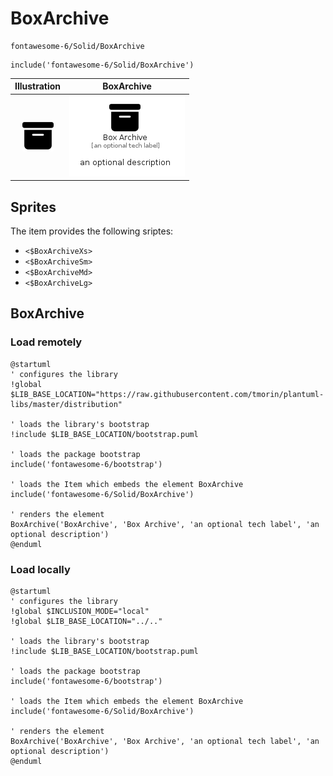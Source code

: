 # BoxArchive


```text
fontawesome-6/Solid/BoxArchive
```

```text
include('fontawesome-6/Solid/BoxArchive')
```



| Illustration | BoxArchive |
| :---: | :---: |
| ![illustration for Illustration](../../fontawesome-6/Solid/BoxArchive.png) | ![illustration for BoxArchive](../../fontawesome-6/Solid/BoxArchive.Local.png) |



## Sprites
The item provides the following sriptes:

- `<$BoxArchiveXs>`
- `<$BoxArchiveSm>`
- `<$BoxArchiveMd>`
- `<$BoxArchiveLg>`





## BoxArchive

### Load remotely
```plantuml
@startuml
' configures the library
!global $LIB_BASE_LOCATION="https://raw.githubusercontent.com/tmorin/plantuml-libs/master/distribution"

' loads the library's bootstrap
!include $LIB_BASE_LOCATION/bootstrap.puml

' loads the package bootstrap
include('fontawesome-6/bootstrap')

' loads the Item which embeds the element BoxArchive
include('fontawesome-6/Solid/BoxArchive')

' renders the element
BoxArchive('BoxArchive', 'Box Archive', 'an optional tech label', 'an optional description')
@enduml
```

### Load locally
```plantuml
@startuml
' configures the library
!global $INCLUSION_MODE="local"
!global $LIB_BASE_LOCATION="../.."

' loads the library's bootstrap
!include $LIB_BASE_LOCATION/bootstrap.puml

' loads the package bootstrap
include('fontawesome-6/bootstrap')

' loads the Item which embeds the element BoxArchive
include('fontawesome-6/Solid/BoxArchive')

' renders the element
BoxArchive('BoxArchive', 'Box Archive', 'an optional tech label', 'an optional description')
@enduml
```


